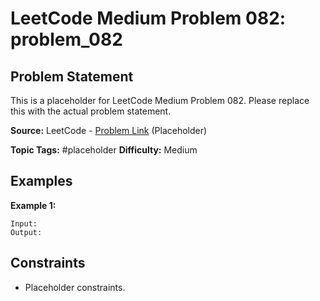# LeetCode Medium Problem 082: problem_082

## Problem Statement

This is a placeholder for LeetCode Medium Problem 082.
Please replace this with the actual problem statement.

**Source:** LeetCode - [Problem Link](https://leetcode.com/problems/problem-082/) (Placeholder)

**Topic Tags:** #placeholder
**Difficulty:** Medium

## Examples

**Example 1:**

```
Input:
Output:
```

## Constraints

- Placeholder constraints.
